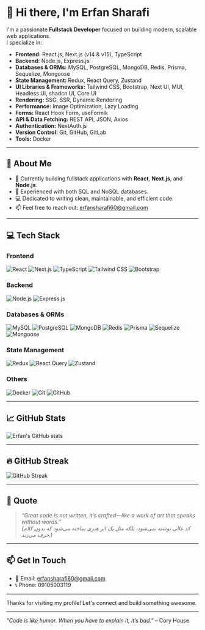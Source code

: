 # 👋 Hi there, I'm Erfan Sharafi

I'm a passionate **Fullstack Developer** focused on building modern, scalable web applications.  
I specialize in:

- **Frontend:** React.js, Next.js (v14 & v15), TypeScript
- **Backend:** Node.js, Express.js
- **Databases & ORMs:** MySQL, PostgreSQL, MongoDB, Redis, Prisma, Sequelize, Mongoose
- **State Management:** Redux, React Query, Zustand
- **UI Libraries & Frameworks:** Tailwind CSS, Bootstrap, Next UI, MUI, Headless UI, shadcn UI, Core UI
- **Rendering:** SSG, SSR, Dynamic Rendering
- **Performance:** Image Optimization, Lazy Loading
- **Forms:** React Hook Form, useFormik
- **API & Data Fetching:** REST API, JSON, Axios
- **Authentication:** NextAuth.js
- **Version Control:** Git, GitHub, GitLab
- **Tools:** Docker

---

## 🚀 About Me

- 🔭 Currently building fullstack applications with **React**, **Next.js**, and **Node.js**.
- 🌱 Experienced with both SQL and NoSQL databases.
- 💻 Dedicated to writing clean, maintainable, and efficient code.
- 📫 Feel free to reach out: [erfansharafi60@gmail.com](mailto:erfansharafi60@gmail.com)

---

## 💻 Tech Stack

### Frontend
![React](https://img.shields.io/badge/React-20232A?style=for-the-badge&logo=react&logoColor=61DAFB) ![Next.js](https://img.shields.io/badge/Next.js-000000?style=for-the-badge&logo=nextdotjs&logoColor=white) ![TypeScript](https://img.shields.io/badge/TypeScript-3178C6?style=for-the-badge&logo=typescript&logoColor=white) ![Tailwind CSS](https://img.shields.io/badge/Tailwind_CSS-06B6D4?style=for-the-badge&logo=tailwind-css&logoColor=white) ![Bootstrap](https://img.shields.io/badge/Bootstrap-563D7C?style=for-the-badge&logo=bootstrap&logoColor=white)  

### Backend
![Node.js](https://img.shields.io/badge/Node.js-339933?style=for-the-badge&logo=node.js&logoColor=white) ![Express.js](https://img.shields.io/badge/Express.js-000000?style=for-the-badge&logo=express&logoColor=white)

### Databases & ORMs
![MySQL](https://img.shields.io/badge/MySQL-4479A1?style=for-the-badge&logo=mysql&logoColor=white) ![PostgreSQL](https://img.shields.io/badge/PostgreSQL-336791?style=for-the-badge&logo=postgresql&logoColor=white) ![MongoDB](https://img.shields.io/badge/MongoDB-47A248?style=for-the-badge&logo=mongodb&logoColor=white) ![Redis](https://img.shields.io/badge/Redis-DC382D?style=for-the-badge&logo=redis&logoColor=white) ![Prisma](https://img.shields.io/badge/Prisma-2D3748?style=for-the-badge&logo=prisma&logoColor=white) ![Sequelize](https://img.shields.io/badge/Sequelize-52B0E7?style=for-the-badge&logo=sequelize&logoColor=white) ![Mongoose](https://img.shields.io/badge/Mongoose-D3396F?style=for-the-badge&logo=mongoose&logoColor=white)

### State Management
![Redux](https://img.shields.io/badge/Redux-764ABC?style=for-the-badge&logo=redux&logoColor=white) ![React Query](https://img.shields.io/badge/React_Query-FF4154?style=for-the-badge&logo=react-query&logoColor=white) ![Zustand](https://img.shields.io/badge/Zustand-00CDB3?style=for-the-badge&logo=zustand&logoColor=white)

### Others
![Docker](https://img.shields.io/badge/Docker-2496ED?style=for-the-badge&logo=docker&logoColor=white) ![Git](https://img.shields.io/badge/Git-F05032?style=for-the-badge&logo=git&logoColor=white) ![GitHub](https://img.shields.io/badge/GitHub-181717?style=for-the-badge&logo=github&logoColor=white)

---

## 📈 GitHub Stats

![Erfan's GitHub stats](https://github-readme-stats.vercel.app/api?username=erfanabi&show_icons=true&hide_title=true&count_private=true&hide=prs&theme=radical)

---

## 🔥 GitHub Streak

![GitHub Streak](https://github-readme-streak-stats.herokuapp.com/?user=erfanabi&theme=radical)

---

## 💬 Quote

> *“Great code is not written, it’s crafted—like a work of art that speaks without words.”*  
> *(کد عالی نوشته نمی‌شود، بلکه مثل یک اثر هنری ساخته می‌شود که بدون کلام حرف می‌زند.)*

---

## 📫 Get In Touch

- 📧 Email: [erfansharafi60@gmail.com](mailto:erfansharafi60@gmail.com)
- 📞 Phone: 09105003119

---

Thanks for visiting my profile! Let's connect and build something awesome.

---

*“Code is like humor. When you have to explain it, it’s bad.”* – Cory House
